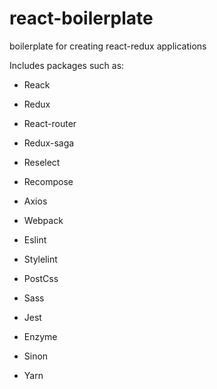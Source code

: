 # react-boilerplate

boilerplate for creating react-redux applications

Includes packages such as:
  - Reack
  - Redux
  - React-router
  - Redux-saga
  - Reselect
  - Recompose
  - Axios

  - Webpack

  - Eslint
  - Stylelint
  - PostCss
  - Sass

  - Jest
  - Enzyme
  - Sinon

  - Yarn
